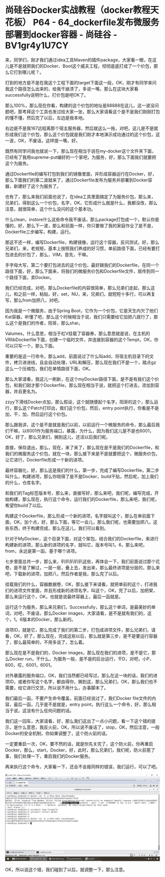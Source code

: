 # 尚硅谷Docker实战教程（docker教程天花板） P64 - 64_dockerfile发布微服务部署到docker容器 - 尚硅谷 - BV1gr4y1U7CY

来，同学们，刚才我们通过idea工具Maven的插件package，大家看一眼，在这儿是不是就把我们的Docker、Boot这个威夫工程，彻彻底底打成了一个价包，那么它打到哪儿呢？。

打到的地方是不是在我这个工程下面的target下面这一段，OK，刚才有同学来问我这个路径怎么出来的，给我干崩溃了，多说一嘴，那么在这块大家看successfully说明什么，打价包是吧OK了。

那么100%，那么现在你看，构建的这个价包的地址是88888在这儿，这一波没问题吧，那考拜这个工具也发过给大家一张，那么大家请看这个是不是我们刚刚打包的懂不懂，然后完了以后，左边是我本地。

右边是不是我167远程离那个宿主服务器，然后就这么一拖，对吧，这儿是不是就形成我们这个价包，那么这个价包就是我们刚才本地演示成功通过的这个价包，这一波，OK，不废话，这样提一嘴，好。

既然有同学问我也就说一下，那么现在相当于说在my-docker这个文件夹下面，已经有了我用supreme-put编好的一个家吧，为服务，好，那么下面我们就要把这个为服务。

通过Dockerfile的编写打包到我们的镜像里面，并形成容器运行在Docker，好，那么下面我们的第二波就来了，通过Dockerfile发布为服务并部署到Docker容器，新建好了这个为服务了。

也有了，那么来我们前面也说了，在idea工具里面搞定了为服务价包，那么来，兄弟们，得到这么一个价包，名字，OK，它形成什么就是什么，我都没改，那么注意，就很简单，这个什么没问的这个基本功。

什么clean，instore什么这些命令我不废话，那么package打包成一个，默认你是懂的，好，那么下一波，那么和前面一样，你只要做了我的家庭作业了是不是，Dockerfile三步编写，构建，运行。

那这不还一样，编写Dockerfile，构建镜像，运行这个容器，反问测试，好，那么兄弟们，来，老规矩，基本上按照我们养成的好习惯，单前路径下面，已经有要打包进去的价包了，那么，VIM，首先，干嘛。

手字母大写，第二个要打包进去的这个价包，最好跟我们的Dockerfile，在同一个路径下面，好，那么下面来，将我们的微服务价包和Dockerfile文件，扇传到同一个路径下面，卖Docker。

我们已经完成，对吧，那么Dockerfile的内容很简单，那么兄弟们走起，那么这儿，和之前一样，粘贴，好，set，NU，来，兄弟们，就短短十多行，可以再复写，那么from加把八，对吧。

因为我是一个微服务，由于Spring Boot，它作为一个价包，它是天生内欠了他们Kat容器，听懂了吧，那么这个时候相当于说，我们只需要给它加把八就行了，那么这个是我们的作者，阳哥，那么shar。

Valumes，什么意思，相当于杠V挂载了容器券，那么意思就是说，在主机的VRlibDockerfile下面，创建一个临时文件，并连接到容器的这个Tempt，OK，你可以只写一个，那么下面。

重要的是这一行命令，那么add，前面说过了什么叫add，将宿主机目录下的文件，拷贝进进线，且会自动处理，URL和解压，那么现在我们不是一个，踏点gz这么一个压缩包，我们在单情路径下面，OK。

那么大家请看，我这儿一刷新，在这个myDocker路径下面，是不是有我们这个价包，和我们刚才那个Dockerfile，那么现在相当于说，就把这个打进去，添加到容器，并且更名为。

zzyy下滑线Docker点加，那么假设，这个就随便起个名字，阳哥的这个，那么运行，那么这个Patch打印出，我们这个价包，然后，entry point执行，你看是不是加，干，加，然后运行这个价包。

那么跟我讲，这个是不是就是我们以前，以前运行一个微服务的命令，那么最后我们干嘛，以6001作为服务端口，暴露，为什么，因为我们这儿是不是也6001，OK，好了，那么兄弟们，搁到这儿，还活以后我们呢。

直接，保存退出，那么，现在，来了来了，那么现在是不是我们的Dockerfile，和我们的微服务这个价包，就在一块，那么接下来是不是就要把这个，微服务价包，让它进行，Dockerfile形成一个新的进项。

最终容器化，好，那么这是我们的什么，第一步，完成了编写Dockerfile，第二步叫什么，构建进项，那么你晓得了是不是Docker，build干贴，然后呢，加上我们的什么，仓库名字。

和我们的Tag标签版本号，那么来，直接写好，那么来吧，我们呢，编写完成，开始构建，那么现在，执行这个命令，运行我们的Dockerfile，那么来吧，我们呢，希望你build了以后。

构建这个Dockerfile，那么形成一个新的进项，名字就叫这个，那么在单前面下面，OK，加个点，好，那么下面，等它一会儿，那么我们呢，也需要加把八，这些东西，终于构建完成，那么在这儿，我们可以看到。

针对于MyDocker，这个目录下面，对这个架包，结合我们的Dockerfile，来进行构建新的进项，那么新的进项的名字，就叫它，版本号叫1。6，那么来吧，from，永远是第一函，基于哪个进项。

七步里面总共一步，那么来，叭叭叭叭叭这些，再体会一下，我们前面说过那个花卷，是不是了解过，一层一层，叠上去，发出来，那么最终进项是分层的，那么来吧，下载新的进项，加把八，然后作者是我，那么完了以后。

挂载我们的什么，容器数据卷，OK，那么接下来请看，就把单前的这个，打进我们的进项文件里面，并且形成新的进项名字，叫这个，OK，完了以后，加把架，那么来运行这个，OK，也就是说最终容器上，最后一函就是。

运行这个为服务，那么来兄弟们，Successfully，那么这个单词，是最美妙的单词，对吧，不废话，那么Docker images，大家请看，是不是就有我们的，这个，1。6版本的Docker，那么新的。

进项ID，就是它，那么完成了我们的第二步，打包成进项文件，那么兄弟们，请看，OK，好了，那么现在，完成这些以后，那么就是第三步，是不是要运行容器了，那么最简单的，不用多说了，怎么着。

那么现在是不是我们的，Docker images，那么现在我们的进项，是不是它，那么Docker run，干什么，为服务一般，是不是的后台运行，干D，对吧，小P，600，哎，6001，6001。

对外暴露的服务端口，OK，我们当然都已经写过，那么在这一块的话，我们的进项ID，或者你写这个名字，都由得你，搁到这，那么兄弟们，OK，那么我们也不需要，给它进行交货，所以说不用什么，办事脚本了。

我们最后一函，不要产生命令覆盖，前面已经说过了，我们Docker file文件的内容，最后一函，几乎是不是就是，entry point，执行这么一个命令，好，那么相当于说，这没有什么任何问题的话。

我们这一回车，大家请看，好，那么我们这出了一点小问题，看一下这个错的提示，是什么意思，我反火前，OK，所以说不废话了，stop，OK，然后注意，一般Docker的安全机制，你如果调整了，这个防火前的话。

一定要重启一次，OK，要不然的话，就是你先关完了，这个防火前，你再重启Docker，那么，start，Docker，好，此时，那么兄弟们，我们呢，防火前惹了事，我们处理一下，重启我们的Docker服务。

再来执行这个命令，大家看一下，还会不会报同样的错误，我们运行，可以了吧。

![](img/0dbe3205a9a67b4af54f14872af122f4_1.png)

OK，所以说这个错，我们碰到了以后，就调整一下，那么注意。
